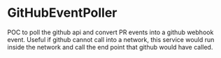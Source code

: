 # GitHubEventPoller

POC to poll the github api and convert PR events into a github webhook event. Useful if github cannot call into a network, this service would run inside the network and call the end point that github would have called. 
